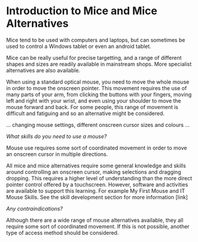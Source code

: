 # Introduction to Mice and Mice Alternatives

Mice tend to be used with computers and laptops, but can sometimes be used to control a Windows tablet or even an android tablet.

Mice can be really useful for precise targetting, and a range of  different shapes and sizes are readily available in mainstream shops.  More specialist alternatives are also available.

When using a standard optical mouse, you need to move the whole mouse in order to move the onscreen pointer. This movement requires the use of many parts of your arm, from clicking the buttons with your fingers, moving left and right with your wrist, and even using your shoulder to move the mouse forward and back. For some people, this range of movement is difficult and fatiguing and so an alternative might be considered.

... changing mouse settings, different onscreen cursor sizes and colours ...

_What skills do you need to use a mouse?_

Mouse use requires some sort of coordinated movement in order to move an onscreen cursor in multiple directions.

All mice and mice alternatives require some general knowledge and skills around controlling an onscreen cursor, making selections and dragging dropping. This requires a higher level of understanding than the more direct pointer control offered by a touchscreen.  However, software and activities are available to support this learning.  For example My First Mouse and IT Mouse Skills.  See the skill development section for more information \[link\]

_Any contraindications?_

Although there are a wide range of mouse alternatives available, they all require some sort of coordinated movement.  If this is not possible, another type of access method should be considered.

